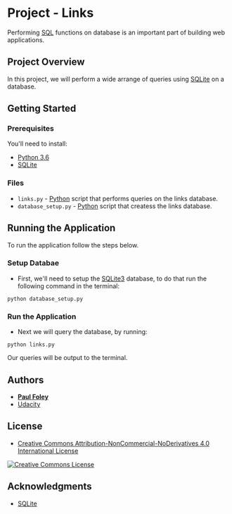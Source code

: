# Project - Links

Performing [SQL](https://www.w3schools.com/sql/default.asp) functions on database is an important part of building web applications.


## Project Overview

In this project, we will perform a wide arrange of queries using [SQLite](https://www.sqlite.org/) on a database.


## Getting Started

### Prerequisites
You'll need to install:

* [Python 3.6](https://www.python.org/)
* [SQLite](https://www.sqlite.org/)

### Files

* `links.py` - [Python](https://www.python.org/) script that performs queries on the links database.
* `database_setup.py` - [Python](https://www.python.org/) script that createss the links database.


## Running the Application

To run the application follow the steps below.

### Setup Databae

* First, we'll need to setup the [SQLite3](https://www.sqlite.org/) database, to do that run the following command in the terminal:

`python database_setup.py`

### Run the Application

* Next we will query the database, by running:

`python links.py`

Our queries will be output to the terminal.


## Authors

* **[Paul Foley](https://github.com/paulfoley)**
* [Udacity](https://www.udacity.com/)


## License

* <a rel="license" href="https://creativecommons.org/licenses/by-nc-nd/4.0/"> Creative Commons Attribution-NonCommercial-NoDerivatives 4.0 International License</a>

<a rel="license" href="https://creativecommons.org/licenses/by-nc-nd/4.0/">
	<img alt="Creative Commons License" style="border-width:0" src="https://i.creativecommons.org/l/by-nc-nd/4.0/88x31.png" />
</a>


## Acknowledgments

* [SQLite](https://www.sqlite.org/)

